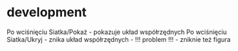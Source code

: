 # development

Po wciśnięciu Siatka/Pokaż - pokazuje układ współrzędnych
Po wciśnięciu Siatka/Ukryj - znika układ współrzędnych - !!! problem !!! - zniknie też figura
